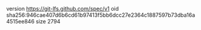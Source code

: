 version https://git-lfs.github.com/spec/v1
oid sha256:946cae407d6b6cd61b97413f5bb6dcc27e2364c1887597b73dba16a4515ee846
size 2794

